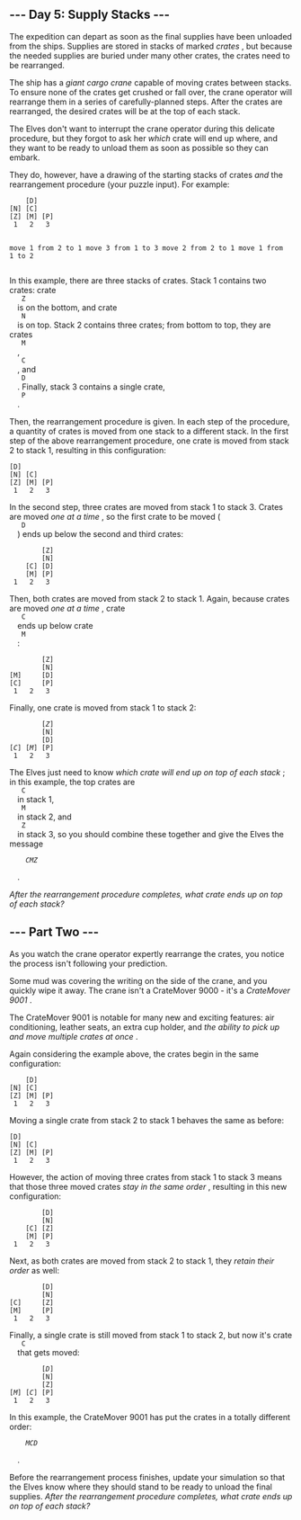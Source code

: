 <article class="day-desc">
 <h2>
  --- Day 5: Supply Stacks ---
 </h2>
 <p>
  The expedition can depart as soon as the final supplies have been unloaded from the ships. Supplies are stored in stacks of marked
  <em>
   crates
  </em>
  , but because the needed supplies are buried under many other crates, the crates need to be rearranged.
 </p>
 <p>
  The ship has a
  <em>
   giant cargo crane
  </em>
  capable of moving crates between stacks. To ensure none of the crates get crushed or fall over, the crane operator will rearrange them in a series of carefully-planned steps. After the crates are rearranged, the desired crates will be at the top of each stack.
 </p>
 <p>
  The Elves don't want to interrupt the crane operator during this delicate procedure, but they forgot to ask her
  <em>
   which
  </em>
  crate will end up where, and they want to be ready to unload them as soon as possible so they can embark.
 </p>
 <p>
  They do, however, have a drawing of the starting stacks of crates
  <em>
   and
  </em>
  the rearrangement procedure (your puzzle input). For example:
 </p>
 <pre><code>    [D]    
[N] [C]    
[Z] [M] [P]
 1   2   3 

move 1 from 2 to 1
move 3 from 1 to 3
move 2 from 2 to 1
move 1 from 1 to 2
</code></pre>
 <p>
  In this example, there are three stacks of crates. Stack 1 contains two crates: crate
  <code>
   Z
  </code>
  is on the bottom, and crate
  <code>
   N
  </code>
  is on top. Stack 2 contains three crates; from bottom to top, they are crates
  <code>
   M
  </code>
  ,
  <code>
   C
  </code>
  , and
  <code>
   D
  </code>
  . Finally, stack 3 contains a single crate,
  <code>
   P
  </code>
  .
 </p>
 <p>
  Then, the rearrangement procedure is given. In each step of the procedure, a quantity of crates is moved from one stack to a different stack. In the first step of the above rearrangement procedure, one crate is moved from stack 2 to stack 1, resulting in this configuration:
 </p>
 <pre><code>[D]        
[N] [C]    
[Z] [M] [P]
 1   2   3 
</code></pre>
 <p>
  In the second step, three crates are moved from stack 1 to stack 3. Crates are moved
  <em>
   one at a time
  </em>
  , so the first crate to be moved (
  <code>
   D
  </code>
  ) ends up below the second and third crates:
 </p>
 <pre><code>        [Z]
        [N]
    [C] [D]
    [M] [P]
 1   2   3
</code></pre>
 <p>
  Then, both crates are moved from stack 2 to stack 1. Again, because crates are moved
  <em>
   one at a time
  </em>
  , crate
  <code>
   C
  </code>
  ends up below crate
  <code>
   M
  </code>
  :
 </p>
 <pre><code>        [Z]
        [N]
[M]     [D]
[C]     [P]
 1   2   3
</code></pre>
 <p>
  Finally, one crate is moved from stack 1 to stack 2:
 </p>
 <pre><code>        [<em>Z</em>]
        [N]
        [D]
[<em>C</em>] [<em>M</em>] [P]
 1   2   3
</code></pre>
 <p>
  The Elves just need to know
  <em>
   which crate will end up on top of each stack
  </em>
  ; in this example, the top crates are
  <code>
   C
  </code>
  in stack 1,
  <code>
   M
  </code>
  in stack 2, and
  <code>
   Z
  </code>
  in stack 3, so you should combine these together and give the Elves the message
  <code>
   <em>
    CMZ
   </em>
  </code>
  .
 </p>
 <p>
  <em>
   After the rearrangement procedure completes, what crate ends up on top of each stack?
  </em>
 </p>
</article>
<article class="day-desc">
 <h2 id="part2">
  --- Part Two ---
 </h2>
 <p>
  As you watch the crane operator expertly rearrange the crates, you notice the process isn't following your prediction.
 </p>
 <p>
  Some mud was covering the writing on the side of the crane, and you quickly wipe it away. The crane isn't a CrateMover 9000 - it's a
  <em>
   <span title="It's way better than the old CrateMover 1006.">
    CrateMover 9001
   </span>
  </em>
  .
 </p>
 <p>
  The CrateMover 9001 is notable for many new and exciting features: air conditioning, leather seats, an extra cup holder, and
  <em>
   the ability to pick up and move multiple crates at once
  </em>
  .
 </p>
 <p>
  Again considering the example above, the crates begin in the same configuration:
 </p>
 <pre><code>    [D]    
[N] [C]    
[Z] [M] [P]
 1   2   3 
</code></pre>
 <p>
  Moving a single crate from stack 2 to stack 1 behaves the same as before:
 </p>
 <pre><code>[D]        
[N] [C]    
[Z] [M] [P]
 1   2   3 
</code></pre>
 <p>
  However, the action of moving three crates from stack 1 to stack 3 means that those three moved crates
  <em>
   stay in the same order
  </em>
  , resulting in this new configuration:
 </p>
 <pre><code>        [D]
        [N]
    [C] [Z]
    [M] [P]
 1   2   3
</code></pre>
 <p>
  Next, as both crates are moved from stack 2 to stack 1, they
  <em>
   retain their order
  </em>
  as well:
 </p>
 <pre><code>        [D]
        [N]
[C]     [Z]
[M]     [P]
 1   2   3
</code></pre>
 <p>
  Finally, a single crate is still moved from stack 1 to stack 2, but now it's crate
  <code>
   C
  </code>
  that gets moved:
 </p>
 <pre><code>        [<em>D</em>]
        [N]
        [Z]
[<em>M</em>] [<em>C</em>] [P]
 1   2   3
</code></pre>
 <p>
  In this example, the CrateMover 9001 has put the crates in a totally different order:
  <code>
   <em>
    MCD
   </em>
  </code>
  .
 </p>
 <p>
  Before the rearrangement process finishes, update your simulation so that the Elves know where they should stand to be ready to unload the final supplies.
  <em>
   After the rearrangement procedure completes, what crate ends up on top of each stack?
  </em>
 </p>
</article>
